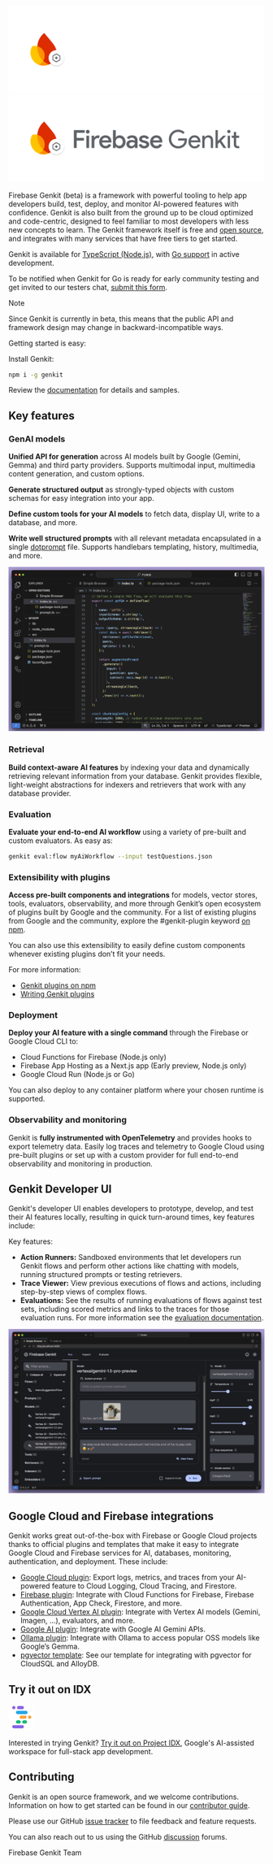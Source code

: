 ![Firebase Genkit logo](docs/resources/genkit-logo-dark.png#gh-dark-mode-only 'Firebase Genkit')
![Firebase Genkit logo](docs/resources/genkit-logo.png#gh-light-mode-only 'Firebase Genkit')

Firebase Genkit (beta) is a framework with powerful tooling to help app developers build, test, deploy, and monitor AI-powered features with confidence. Genkit is also built from the ground up to be cloud optimized and code-centric, designed to feel familiar to most developers with less new concepts to learn. The Genkit framework itself is free and [open source](./LICENSE), and integrates with many services that have free tiers to get started.

Genkit is available for [TypeScript (Node.js)](https://www.npmjs.com/package/genkit), with [Go support](https://github.com/firebase/genkit/tree/main/go) in active development.

To be notified when Genkit for Go is ready for early community testing and get invited to our testers chat, [submit this form](https://docs.google.com/forms/d/e/1FAIpQLSeMYYFlH7bpsTZLWYDFSrgUG-64gkB3w_zXuF7NdTrZG04BLQ/viewform?resourcekey=0-eu_VfD8prb0igHZY5-oQKQ).

> [!NOTE]
> Since Genkit is currently in beta, this means that the public API and framework design may change in backward-incompatible ways.

Getting started is easy:

Install Genkit:

```bash
npm i -g genkit
```

Review the [documentation](https://firebase.google.com/docs/genkit) for details and samples.

## Key features

### GenAI models

**Unified API for generation** across AI models built by Google (Gemini, Gemma) and third party providers. Supports multimodal input, multimedia content generation, and custom options.

**Generate structured output** as strongly-typed objects with custom schemas for easy integration into your app.

**Define custom tools for your AI models** to fetch data, display UI, write to a database, and more.

**Write well structured prompts** with all relevant metadata encapsulated in a single [dotprompt](https://firebase.google.com/docs/genkit/dotprompt) file. Supports handlebars templating, history, multimedia, and more.

![Screenshot of IDE showing Firebase Genkit RAG sample code](docs/resources/readme-rag-screenshot.png)

### Retrieval

**Build context-aware AI features** by indexing your data and dynamically retrieving relevant information from your database. Genkit provides flexible, light-weight abstractions for indexers and retrievers that work with any database provider.

### Evaluation

**Evaluate your end-to-end AI workflow** using a variety of pre-built and custom evaluators. As easy as:

```bash
genkit eval:flow myAiWorkflow --input testQuestions.json
```

### Extensibility with plugins

**Access pre-built components and integrations** for models, vector stores, tools, evaluators, observability, and more through Genkit’s open ecosystem of plugins built by Google and the community. For a list of existing plugins from Google and the community, explore the #genkit-plugin keyword [on npm](https://www.npmjs.com/search?q=keywords:genkit-plugin).

You can also use this extensibility to easily define custom components whenever existing plugins don’t fit your needs.

For more information:

- [Genkit plugins on npm](https://www.npmjs.com/search?q=keywords:genkit-plugin)
- [Writing Genkit plugins](https://firebase.google.com/docs/genkit/plugin-authoring)

### Deployment

**Deploy your AI feature with a single command** through the Firebase or Google Cloud CLI to:

- Cloud Functions for Firebase (Node.js only)
- Firebase App Hosting as a Next.js app (Early preview, Node.js only)
- Google Cloud Run (Node.js or Go)

You can also deploy to any container platform where your chosen runtime is supported.

### Observability and monitoring

Genkit is **fully instrumented with OpenTelemetry** and provides hooks to export telemetry data. Easily log traces and telemetry to Google Cloud using pre-built plugins or set up with a custom provider for full end-to-end observability and monitoring in production.

## Genkit Developer UI

Genkit's developer UI enables developers to prototype, develop, and test their AI features locally, resulting in quick turn-around times, key features include:

Key features:

- **Action Runners:** Sandboxed environments that let developers run Genkit flows and perform other actions like chatting with models, running structured prompts or testing retrievers.
- **Trace Viewer:** View previous executions of flows and actions, including step-by-step views of complex flows.
- **Evaluations:** See the results of running evaluations of flows against test sets, including scored metrics and links to the traces for those evaluation runs. For more information see the [evaluation documentation](https://firebase.google.com/docs/genkit/evaluation).

![Screenshot of IDE showing Firebase Genkit RAG sample code](docs/resources/readme-ui-screenshot.png)

## Google Cloud and Firebase integrations

Genkit works great out-of-the-box with Firebase or Google Cloud projects thanks to official plugins and templates that make it easy to integrate Google Cloud and Firebase services for AI, databases, monitoring, authentication, and deployment. These include:

- [Google Cloud plugin](https://firebase.google.com/docs/genkit/plugins/google-cloud): Export logs, metrics, and traces from your AI-powered feature to Cloud Logging, Cloud Tracing, and Firestore.
- [Firebase plugin](https://firebase.google.com/docs/genkit/plugins/firebase): Integrate with Cloud Functions for Firebase, Firebase Authentication, App Check, Firestore, and more.
- [Google Cloud Vertex AI plugin](https://firebase.google.com/docs/genkit/plugins/vertex-ai): Integrate with Vertex AI models (Gemini, Imagen, …), evaluators, and more.
- [Google AI plugin](https://firebase.google.com/docs/genkit/plugins/google-genai): Integrate with Google AI Gemini APIs.
- [Ollama plugin](https://firebase.google.com/docs/genkit/plugins/ollama): Integrate with Ollama to access popular OSS models like Google’s Gemma.
- [pgvector template](https://firebase.google.com/docs/genkit/templates/pgvector): See our template for integrating with pgvector for CloudSQL and AlloyDB.

## Try it out on IDX

<img src="docs/resources/idx-logo.png" width="50" alt="Project IDX logo">

Interested in trying Genkit? [Try it out on Project IDX](https://idx.google.com/new/genkit), Google's AI-assisted workspace for full-stack app development.

## Contributing

Genkit is an open source framework, and we welcome contributions. Information on how to get started can be found in our [contributor guide](CONTRIBUTING.md).

Please use our GitHub [issue tracker](https://github.com/firebase/genkit/issues) to file feedback and feature requests.

You can also reach out to us using the GitHub [discussion](https://github.com/firebase/genkit/discussions) forums.

Firebase Genkit Team
